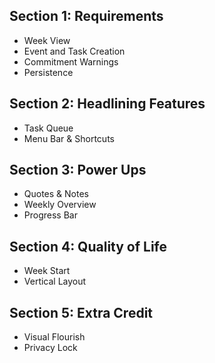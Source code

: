 ## Section 1: Requirements
- Week View
- Event and Task Creation
- Commitment Warnings
- Persistence

## Section 2: Headlining Features
- Task Queue
- Menu Bar & Shortcuts

## Section 3: Power Ups
- Quotes & Notes
- Weekly Overview
- Progress Bar

## Section 4: Quality of Life
- Week Start
- Vertical Layout

## Section 5: Extra Credit
- Visual Flourish
- Privacy Lock